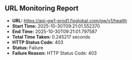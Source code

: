 ## URL Monitoring Report

- **URL:** https://api-gw1-prod1.fisglobal.com/gw/v1/health
- **Start Time:** 2025-10-30T09:21:01.552370
- **End Time:** 2025-10-30T09:21:01.797587
- **Total Time Taken:** 0.245217 seconds
- **HTTP Status Code:** 403
- **Status:** Failure
- **Failure Reason:** HTTP Status Code: 403
